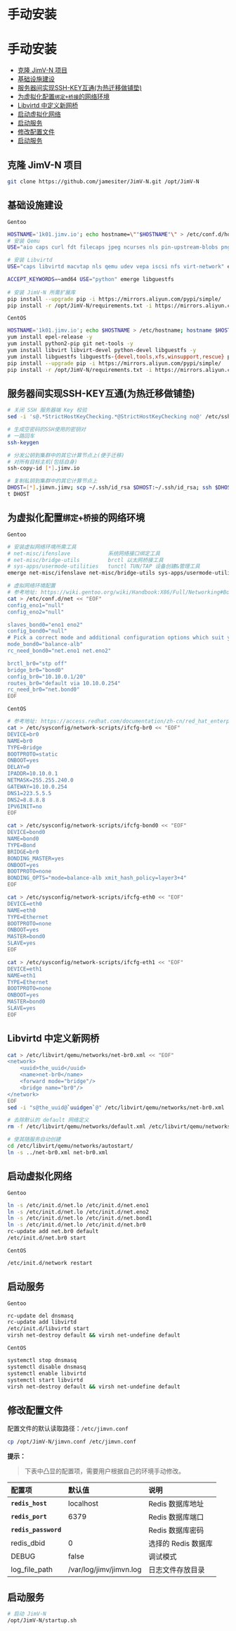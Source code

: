 # 手动安装

[TOC]: # "手动安装"

# 手动安装
- [克隆 JimV-N 项目](#克隆-jimv-n-项目)
- [基础设施建设](#基础设施建设)
- [服务器间实现SSH-KEY互通(为热迁移做铺垫)](#服务器间实现ssh-key互通为热迁移做铺垫)
- [为虚拟化配置`绑定+桥接`的网络环境](#为虚拟化配置绑定桥接的网络环境)
- [Libvirtd 中定义新网桥](#libvirtd-中定义新网桥)
- [启动虚拟化网络](#启动虚拟化网络)
- [启动服务](#启动服务)
- [修改配置文件](#修改配置文件)
- [启动服务](#启动服务)


## 克隆 JimV-N 项目

``` bash
git clone https://github.com/jamesiter/JimV-N.git /opt/JimV-N
```

## 基础设施建设

`Gentoo`

``` bash
HOSTNAME='1k01.jimv.io'; echo hostname=\""$HOSTNAME"\" > /etc/conf.d/hostname; hostname $HOSTNAME; unset HOSTNAME
# 安装 Qemu
USE="aio caps curl fdt filecaps jpeg ncurses nls pin-upstream-blobs png seccomp threads uuid vhost-net vnc xattr iscsi nfs spice ssh virtfs xfs" emerge app-emulation/qemu

# 安装 Libvirtd
USE="caps libvirtd macvtap nls qemu udev vepa iscsi nfs virt-network" emerge app-emulation/libvirt

ACCEPT_KEYWORDS=~amd64 USE="python" emerge libguestfs
 
# 安装 JimV-N 所需扩展库
pip install --upgrade pip -i https://mirrors.aliyun.com/pypi/simple/
pip install -r /opt/JimV-N/requirements.txt -i https://mirrors.aliyun.com/pypi/simple/
```

`CentOS`

``` bash
HOSTNAME='1k01.jimv.io'; echo $HOSTNAME > /etc/hostname; hostname $HOSTNAME; unset HOSTNAME
yum install epel-release -y
yum install python2-pip git net-tools -y
yum install libvirt libvirt-devel python-devel libguestfs -y
yum install libguestfs libguestfs-{devel,tools,xfs,winsupport,rescue} python-libguestfs -y
pip install --upgrade pip -i https://mirrors.aliyun.com/pypi/simple/
pip install -r /opt/JimV-N/requirements.txt -i https://mirrors.aliyun.com/pypi/simple/
```

## 服务器间实现SSH-KEY互通(为热迁移做铺垫)

``` bash
# 关闭 SSH 服务器端 Key 校验
sed -i 's@.*StrictHostKeyChecking.*@StrictHostKeyChecking no@' /etc/ssh/ssh_config

# 生成空密码的SSH使用的密钥对
# 一路回车
ssh-keygen

# 分发公钥到集群中的其它计算节点上(便于迁移)
# 对所有目标主机(包括自身)
ssh-copy-id [*].jimv.io

# 复制私钥到集群中的其它计算节点上
DHOST=[*].jimvn.jimv; scp ~/.ssh/id_rsa $DHOST:~/.ssh/id_rsa; ssh $DHOST 'chmod 0400 ~/.ssh/id_rsa'; unse
t DHOST
```

## 为虚拟化配置`绑定+桥接`的网络环境

`Gentoo`

``` bash
# 安装虚拟网络环境所需工具
# net-misc/ifenslave            系统网络接口绑定工具
# net-misc/bridge-utils         brctl 以太网桥接工具
# sys-apps/usermode-utilities   tunctl TUN/TAP 设备创建&管理工具
emerge net-misc/ifenslave net-misc/bridge-utils sys-apps/usermode-utilities

# 虚拟网络环境配置
# 参考地址: https://wiki.gentoo.org/wiki/Handbook:X86/Full/Networking#Bonding
cat > /etc/conf.d/net << "EOF"
config_eno1="null"
config_eno2="null"

slaves_bond0="eno1 eno2"
config_bond0="null"
# Pick a correct mode and additional configuration options which suit your needs
mode_bond0="balance-alb"
rc_need_bond0="net.eno1 net.eno2"

brctl_br0="stp off"
bridge_br0="bond0"
config_br0="10.10.0.1/20"
routes_br0="default via 10.10.0.254"
rc_need_br0="net.bond0"
EOF
```

`CentOS`

``` bash
# 参考地址: https://access.redhat.com/documentation/zh-cn/red_hat_enterprise_linux/7/html/networking_guide/
cat > /etc/sysconfig/network-scripts/ifcfg-br0 << "EOF"
DEVICE=br0
NAME=br0
TYPE=Bridge
BOOTPROTO=static
ONBOOT=yes
DELAY=0
IPADDR=10.10.0.1
NETMASK=255.255.240.0
GATEWAY=10.10.0.254
DNS1=223.5.5.5
DNS2=8.8.8.8
IPV6INIT=no
EOF

cat > /etc/sysconfig/network-scripts/ifcfg-bond0 << "EOF"
DEVICE=bond0
NAME=bond0
TYPE=Bond
BRIDGE=br0
BONDING_MASTER=yes
ONBOOT=yes
BOOTPROTO=none
BONDING_OPTS="mode=balance-alb xmit_hash_policy=layer3+4"
EOF

cat > /etc/sysconfig/network-scripts/ifcfg-eth0 << "EOF"
DEVICE=eth0
NAME=eth0
TYPE=Ethernet
BOOTPROTO=none
ONBOOT=yes
MASTER=bond0
SLAVE=yes
EOF

cat > /etc/sysconfig/network-scripts/ifcfg-eth1 << "EOF"
DEVICE=eth1
NAME=eth1
TYPE=Ethernet
BOOTPROTO=none
ONBOOT=yes
MASTER=bond0
SLAVE=yes
EOF
```

## Libvirtd 中定义新网桥

``` bash
cat > /etc/libvirt/qemu/networks/net-br0.xml << "EOF"
<network>
    <uuid>the_uuid</uuid>
    <name>net-br0</name>
    <forward mode="bridge"/>
    <bridge name="br0"/>
</network>
EOF
sed -i "s@the_uuid@`uuidgen`@" /etc/libvirt/qemu/networks/net-br0.xml

# 去除默认的 default 网络定义
rm -f /etc/libvirt/qemu/networks/default.xml /etc/libvirt/qemu/networks/autostart/default.xml

# 使其随服务自动创建
cd /etc/libvirt/qemu/networks/autostart/
ln -s ../net-br0.xml net-br0.xml
```

## 启动虚拟化网络

`Gentoo`

``` bash
ln -s /etc/init.d/net.lo /etc/init.d/net.eno1
ln -s /etc/init.d/net.lo /etc/init.d/net.eno2
ln -s /etc/init.d/net.lo /etc/init.d/net.bond1
ln -s /etc/init.d/net.lo /etc/init.d/net.br0
rc-update add net.br0 default
/etc/init.d/net.br0 start
```

`CentOS`

``` bash
/etc/init.d/network restart
```

## 启动服务

`Gentoo`

``` bash
rc-update del dnsmasq
rc-update add libvirtd
/etc/init.d/libvirtd start
virsh net-destroy default && virsh net-undefine default
```

`CentOS`

``` bash
systemctl stop dnsmasq
systemctl disable dnsmasq
systemctl enable libvirtd
systemctl start libvirtd
virsh net-destroy default && virsh net-undefine default
```

## 修改配置文件

配置文件的默认读取路径：`/etc/jimvn.conf`
``` bash
cp /opt/JimV-N/jimvn.conf /etc/jimvn.conf
```
**提示：**
> 下表中凸显的配置项，需要用户根据自己的环境手动修改。

| 配置项                | 默认值                   | 说明               |
|:---------------------|:------------------------|:------------------|
| **`redis_host`**     | localhost               | Redis 数据库地址   |
| **`redis_port`**     | 6379                    | Redis 数据库端口   |
| **`redis_password`** |                         | Redis 数据库密码   |
| redis_dbid           | 0                       | 选择的 Redis 数据库 |
| DEBUG                | false                   | 调试模式           |
| log_file_path        | /var/log/jimv/jimvn.log | 日志文件存放目录    |


## 启动服务

``` bash
# 启动 JimV-N
/opt/JimV-N/startup.sh
```

